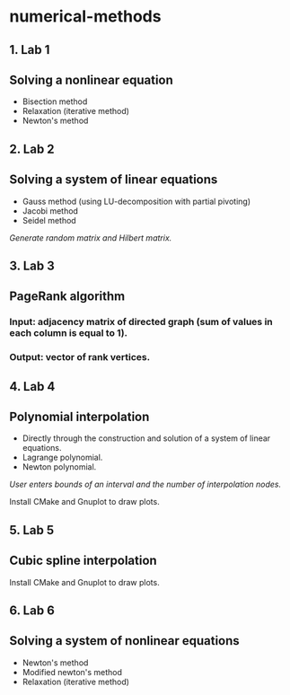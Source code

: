 # numerical-methods

<h2>1. Lab 1<h2>

## Solving a nonlinear equation

- Bisection method
- Relaxation (iterative method)
- Newton's method

<h2>2. Lab 2<h2>

## Solving a system of linear equations

- Gauss method (using LU-decomposition with partial pivoting)
- Jacobi method
- Seidel method 

*Generate random matrix and Hilbert matrix.*

<h2>3. Lab 3<h2>

## PageRank algorithm

### Input: adjacency matrix of directed graph (sum of values in each column is equal to 1).

### Output: vector of rank vertices. 

<h2>4. Lab 4<h2>

## Polynomial interpolation

- Directly through the construction and solution of a system of linear equations.
- Lagrange polynomial.
- Newton polynomial. 

*User enters bounds of an interval and the number of interpolation nodes.*

Install CMake and Gnuplot to draw plots.

<h2>5. Lab 5<h2>

## Cubic spline interpolation

Install CMake and Gnuplot to draw plots.

<h2>6. Lab 6<h2>

 ## Solving a system of nonlinear equations
 
 - Newton's method
 - Modified newton's method
 - Relaxation (iterative method)




